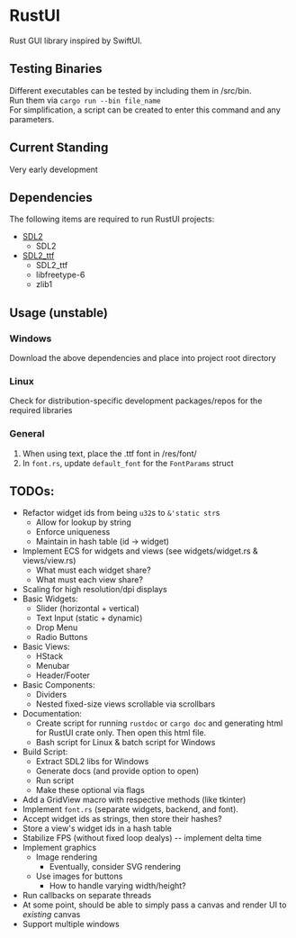 # RustUI
Rust GUI library inspired by SwiftUI.

## Testing Binaries
Different executables can be tested by including them in /src/bin.  
Run them via `cargo run --bin file_name`  
For simplification, a script can be created to enter this command and any parameters.

## Current Standing
Very early development

## Dependencies
The following items are required to run RustUI projects:
- [SDL2](https://www.libsdl.org/download-2.0.php)
  - SDL2
- [SDL2_ttf](https://www.libsdl.org/projects/SDL_ttf/)
  - SDL2_ttf
  - libfreetype-6
  - zlib1

## Usage (unstable)
### Windows
Download the above dependencies and place into project root directory
### Linux
Check for distribution-specific development packages/repos for the required libraries
### General
1. When using text, place the .ttf font in /res/font/
2. In `font.rs`, update `default_font` for the `FontParams` struct

## TODOs:
- Refactor widget ids from being `u32`s to `&'static str`s
  - Allow for lookup by string
  - Enforce uniqueness
  - Maintain in hash table (id -> widget)
- Implement ECS for widgets and views (see widgets/widget.rs & views/view.rs)
  - What must each widget share?
  - What must each view share?
- Scaling for high resolution/dpi displays
- Basic Widgets:
  - Slider (horizontal + vertical)
  - Text Input (static + dynamic)
  - Drop Menu
  - Radio Buttons
- Basic Views:
  - HStack
  - Menubar
  - Header/Footer
- Basic Components:
  - Dividers
  - Nested fixed-size views scrollable via scrollbars
- Documentation:
  - Create script for running `rustdoc` or `cargo doc` and generating html for RustUI crate only. Then open this html file.
  - Bash script for Linux & batch script for Windows
- Build Script:
  - Extract SDL2 libs for Windows
  - Generate docs (and provide option to open)
  - Run script
  - Make these optional via flags
- Add a GridView macro with respective methods (like tkinter)
- Implement `font.rs` (separate widgets, backend, and font).
- Accept widget ids as strings, then store their hashes?
- Store a view's widget ids in a hash table
- Stabilize FPS (without fixed loop dealys) -- implement delta time
- Implement graphics
  - Image rendering
    - Eventually, consider SVG rendering
  - Use images for buttons
    - How to handle varying width/height?
- Run callbacks on separate threads
- At some point, should be able to simply pass a canvas and render UI to *existing* canvas
- Support multiple windows